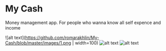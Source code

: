 # My Cash
Money management app. For people who wanna know all self expence and income

![alt text](https://github.com/romarakhlin/My-Cash/blob/master/images/1.png | width=100) ![alt text](https://github.com/romarakhlin/My-Cash/blob/master/images/2.png) ![alt text](https://github.com/romarakhlin/My-Cash/blob/master/images/3.png) 
